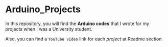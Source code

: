 # Arduino_Projects
In this repository, you will find the **Arduino codes** that I wrote for my projects when I was a University student.

Also, you can find a `YouTube video` link for each *project* at Readme section.